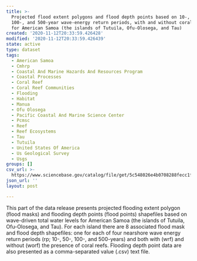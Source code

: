 ```yaml
---
title: >-
  Projected flood extent polygons and flood depth points based on 10-, 50-,
  100-, and 500-year wave-energy return periods, with and without coral reefs,
  for American Samoa (the islands of Tutuila, Ofu-Olosega, and Tau)
created: '2020-11-12T20:33:59.426428'
modified: '2020-11-12T20:33:59.426439'
state: active
type: dataset
tags:
  - American Samoa
  - Cmhrp
  - Coastal And Marine Hazards And Resources Program
  - Coastal Processes
  - Coral Reef
  - Coral Reef Communities
  - Flooding
  - Habitat
  - Manua
  - Ofu Olosega
  - Pacific Coastal And Marine Science Center
  - Pcmsc
  - Reef
  - Reef Ecosystems
  - Tau
  - Tutuila
  - United States Of America
  - Us Geological Survey
  - Usgs
groups: []
csv_url: >-
  https://www.sciencebase.gov/catalog/file/get/5c548026e4b0708288fecc1f?name=AmericanSamoa_floodpoints.csv
json_url: ''
layout: post

---
```

This part of the data release presents projected flooding extent polygon (flood masks) and flooding depth points (flood points) shapefiles based on wave-driven total water levels for American Samoa (the islands of Tutuila, Ofu-Olosega, and Tau). For each island there are 8 associated flood mask and flood depth shapefiles: one for each of four nearshore wave energy return periods (rp; 10-, 50-, 100-, and 500-years) and both with (wrf) and without (worf) the presence of coral reefs. Flooding depth point data are also presented as a comma-separated value (.csv) text file.
